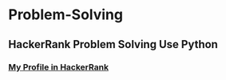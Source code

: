 # Problem-Solving
## HackerRank Problem Solving Use Python

### [My Profile in HackerRank](https://www.hackerrank.com/the1yousef98)